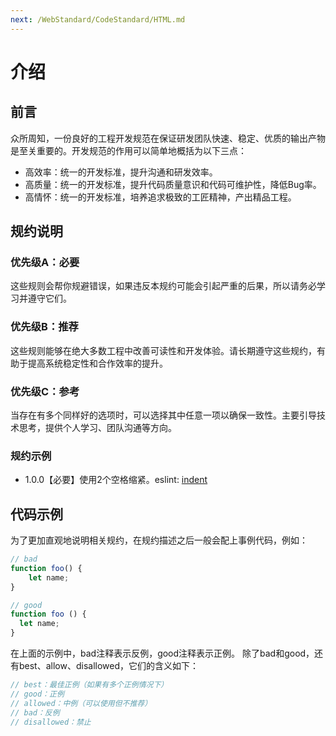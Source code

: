 ```yaml
---
next: /WebStandard/CodeStandard/HTML.md
---
```


# 介绍

## 前言

众所周知，一份良好的工程开发规范在保证研发团队快速、稳定、优质的输出产物是至关重要的。开发规范的作用可以简单地概括为以下三点：

- 高效率：统一的开发标准，提升沟通和研发效率。
- 高质量：统一的开发标准，提升代码质量意识和代码可维护性，降低Bug率。
- 高情怀：统一的开发标准，培养追求极致的工匠精神，产出精品工程。

## 规约说明
### 优先级A：必要

这些规则会帮你规避错误，如果违反本规约可能会引起严重的后果，所以请务必学习并遵守它们。

### 优先级B：推荐

这些规则能够在绝大多数工程中改善可读性和开发体验。请长期遵守这些规约，有助于提高系统稳定性和合作效率的提升。

### 优先级C：参考

当存在有多个同样好的选项时，可以选择其中任意一项以确保一致性。主要引导技术思考，提供个人学习、团队沟通等方向。

### 规约示例

- 1.0.0【必要】使用2个空格缩紧。eslint: [indent](https://eslint.org/docs/rules/indent)

## 代码示例

为了更加直观地说明相关规约，在规约描述之后一般会配上事例代码，例如：

```javascript
// bad
function foo() {
    let name;
}

// good
function foo () {
  let name;
}
```
在上面的示例中，bad注释表示反例，good注释表示正例。
除了bad和good，还有best、allow、disallowed，它们的含义如下：

```javascript
// best：最佳正例（如果有多个正例情况下）
// good：正例
// allowed：中例（可以使用但不推荐）
// bad：反例
// disallowed：禁止
```


